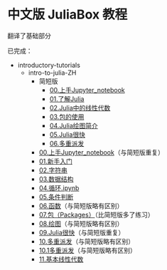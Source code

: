 # 中文版 JuliaBox 教程

翻译了基础部分

已完成：  
- introductory-tutorials
    - intro-to-julia-ZH
        - 简短版
            - [00.上手Jupyter_notebook](./intro-to-julia-ZH/简短版/00.上手Jupyter_notebook.ipynb)
            - [01.了解Julia](./intro-to-julia-ZH/简短版/01.了解Julia.ipynb)
            - [02.Julia中的线性代数](./intro-to-julia-ZH/简短版/02.Julia中的线性代数.ipynb)
            - [03.包的使用](./intro-to-julia-ZH/简短版/03.包的使用.ipynb)
            - [04.Julia绘图简介](./intro-to-julia-ZH/简短版/04.Julia绘图简介.ipynb)
            - [05.Julia很快](./intro-to-julia-ZH/简短版/05.Julia很快.ipynb)
            - [06.多重派发](./intro-to-julia-ZH/简短版/06.多重派发.ipynb)
        - [00.上手Jupyter_notebook](./intro-to-julia-ZH/00.上手Jupyter_notebook.ipynb)（与简短版重复）
        - [01.新手入门](./intro-to-julia-ZH/01.新手入门.ipynb)
        - [02.字符串](./intro-to-julia-ZH/02.字符串.ipynb)
        - [03.数据结构](./intro-to-julia-ZH/03.数据结构.ipynb)
        - [04.循环.ipynb](./intro-to-julia-ZH/04.循环.ipynb.ipynb)
        - [05.条件判断](./intro-to-julia-ZH/05.条件判断.ipynb)
        - [06.函数](./intro-to-julia-ZH/06.函数.ipynb)（与简短版略有区别）
        - [07.包（Packages）](./intro-to-julia-ZH/07.包（Packages）.ipynb)（比简短版多了练习）
        - [08.绘图](./intro-to-julia-ZH/08.绘图.ipynb)（与简短版略有区别）
        - [09.Julia很快](./intro-to-julia-ZH/09.Julia很快.ipynb)（与简短版重复）
        - [10.多重派发](./intro-to-julia-ZH/10.多重派发.ipynb)（与简短版略有区别）
        - [10.1多重派发](./intro-to-julia-ZH/10.1多重派发.ipynb)（与简短版略有区别）
        - [11.基本线性代数](./intro-to-julia-ZH/11.基本线性代数.ipynb)
